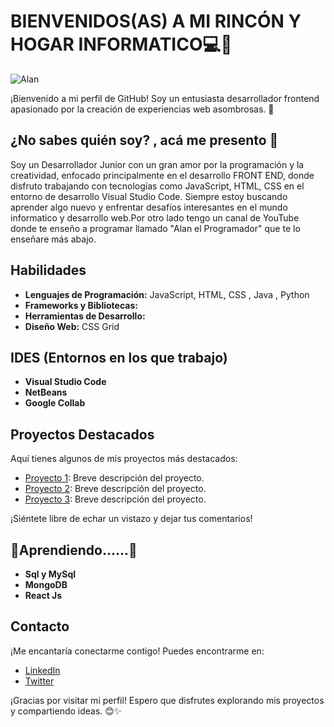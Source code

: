 # BIENVENIDOS(AS) A MI RINCÓN Y HOGAR INFORMATICO💻🌟

![Alan](https://media.licdn.com/dms/image/D4E16AQG4N4l0NkYuYw/profile-displaybackgroundimage-shrink_350_1400/0/1707322765952?e=1713398400&v=beta&t=GiiIuFCrOhyyjpfnib-nuljuvbSjkz9LTddTYYCIR6M)

¡Bienvenido a mi perfil de GitHub! Soy un entusiasta desarrollador frontend apasionado por la creación de experiencias web asombrosas. 🚀

## ¿No sabes quién soy? , acá me presento 🤝

Soy un Desarrollador Junior con un gran amor por la programación y la creatividad, enfocado principalmente en el desarrollo FRONT END, donde disfruto trabajando con tecnologías como JavaScript, HTML, CSS en el entorno de desarrollo Visual Studio Code. Siempre estoy buscando aprender algo nuevo y enfrentar desafíos interesantes en el mundo informatico y desarrollo web.Por otro lado tengo un canal de YouTube donde te enseño a programar llamado "Alan el Programador" que te lo enseñare más abajo.

## Habilidades

- **Lenguajes de Programación:** JavaScript, HTML, CSS , Java , Python
- **Frameworks y Bibliotecas:**
- **Herramientas de Desarrollo:** 
- **Diseño Web:** CSS Grid

## IDES (Entornos en los que trabajo)
- **Visual Studio Code**
- **NetBeans**
- **Google Collab**


## Proyectos Destacados

Aquí tienes algunos de mis proyectos más destacados:

- [Proyecto 1](https://github.com/alan/proyecto-1): Breve descripción del proyecto.
- [Proyecto 2](https://github.com/alan/proyecto-2): Breve descripción del proyecto.
- [Proyecto 3](https://github.com/alan/proyecto-3): Breve descripción del proyecto.

¡Siéntete libre de echar un vistazo y dejar tus comentarios!

## 📔Aprendiendo......📔

- **Sql y MySql**
- **MongoDB**
- **React Js**


## Contacto

¡Me encantaría conectarme contigo! Puedes encontrarme en:

- [LinkedIn]()
- [Twitter](https://twitter.com/alanespinoza)

¡Gracias por visitar mi perfil! Espero que disfrutes explorando mis proyectos y compartiendo ideas. 😊✨

